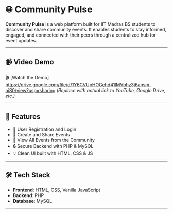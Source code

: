 # 🌐 Community Pulse

**Community Pulse** is a web platform built for IIT Madras BS students to discover and share community events. It enables students to stay informed, engaged, and connected with their peers through a centralized hub for event updates.

---

## 📹 Video Demo

🎬 [Watch the Demo] https://drive.google.com/file/d/1Y6CVUpHOGchd41lMVbhz3j6ansm-niS0/view?usp=sharing 
*(Replace with actual link to YouTube, Google Drive, etc.)*

---

## 🔧 Features

- 📝 User Registration and Login
- 📢 Create and Share Events
- 📅 View All Events from the Community
- 🔒 Secure Backend with PHP & MySQL
- 💡 Clean UI built with HTML, CSS & JS

---

## 🛠 Tech Stack

- **Frontend**: HTML, CSS, Vanilla JavaScript
- **Backend**: PHP
- **Database**: MySQL

---
